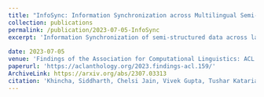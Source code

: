 ```yaml
---
title: "InfoSync: Information Synchronization across Multilingual Semi-structured Tables"
collection: publications
permalink: /publication/2023-07-05-InfoSync
excerpt: 'Information Synchronization of semi-structured data across languages is challenging. For example, Wikipedia tables in one language need to be synchronized with others. To address this problem, we introduce a new dataset InfoSync and a two-step method for tabular synchronization. InfoSync contains 100K entity-centric tables (Wikipedia Infoboxes) across 14 languages, of which a subset (~3.5K pairs) are manually annotated. The proposed method includes 1) Information Alignment to map rows and 2) Information Update for updating missing/outdated information for aligned tables across multilingual tables. When evaluated on InfoSync, information alignment achieves an F1 score of 87.91 (en <-> non-en). To evaluate information updation, we perform human-assisted Wikipedia edits on Infoboxes for 532 table pairs. Our approach obtains an acceptance rate of 77.28% on Wikipedia, showing the effectiveness of the proposed method.'
 
date: 2023-07-05
venue: 'Findings of the Association for Computational Linguistics: ACL 2023'
paperurl: 'https://aclanthology.org/2023.findings-acl.159/'
ArchiveLink: https://arxiv.org/abs/2307.03313 
citation: 'Khincha, Siddharth, Chelsi Jain, Vivek Gupta, Tushar Kataria, and Shuo Zhang. "InfoSync: Information Synchronization across Multilingual Semi-structured Tables." In Findings of the Association for Computational Linguistics: ACL 2023, pp. 2536-2559. 2023.'
---
```

